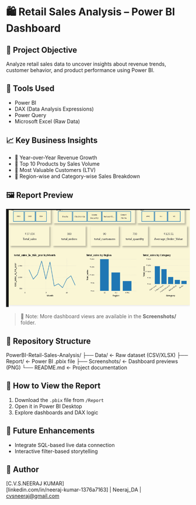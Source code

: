 # 🛍️ Retail Sales Analysis – Power BI Dashboard

## 📌 Project Objective
Analyze retail sales data to uncover insights about revenue trends, customer behavior, and product performance using Power BI.

## 🧰 Tools Used
- Power BI
- DAX (Data Analysis Expressions)
- Power Query
- Microsoft Excel (Raw Data)

## 📈 Key Business Insights
- 🔹 Year-over-Year Revenue Growth
- 🔹 Top 10 Products by Sales Volume
- 🔹 Most Valuable Customers (LTV)
- 🔹 Region-wise and Category-wise Sales Breakdown

## 🖼️ Report Preview
![Dashboard Preview](Screenshots/executive_summary.PNG)

> 📝 Note: More dashboard views are available in the **Screenshots/** folder.

## 📂 Repository Structure

PowerBI-Retail-Sales-Analysis/
├── Data/ ← Raw dataset (CSV/XLSX)
├── Report/ ← Power BI .pbix file
├── Screenshots/ ← Dashboard previews (PNG)
└── README.md ← Project documentation

## 🚀 How to View the Report
1. Download the `.pbix` file from `/Report`
2. Open it in Power BI Desktop
3. Explore dashboards and DAX logic

## 🔄 Future Enhancements
- Integrate SQL-based live data connection
- Interactive filter-based storytelling

## 👤 Author
[C.V.S.NEERAJ KUMAR]  
[linkedin.com/in/neeraj-kumar-1376a7163] | Neeraj_DA | cvsneeraj@gmail.com
